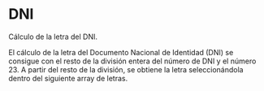 DNI
===

Cálculo de la letra del DNI.

El cálculo de la letra del Documento Nacional de Identidad (DNI) se consigue con el resto de la división entera del número de DNI y el número 23. A partir del resto de la división, se obtiene la letra seleccionándola dentro del siguiente array de letras.
